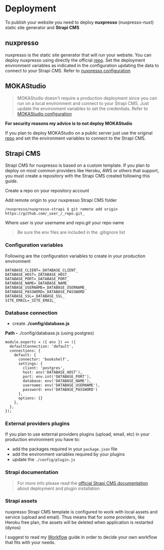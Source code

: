 # Deployment

To publish your website you need to deploy **nuxpresso** (nuxpresso-nuxt) static site generator and **Strapi CMS**


## nuxpresso

nuxpresso is the static site generator that will run your website.
You can deploy nuxpresso using directly the official [repo](https://github.com/swina/nuxpresso-nuxt).
Set the deployment environment variables as indicated in the configuration updating the data to connect to your Strapi CMS. Refer to [nuxpresso configuration](/guide/configuration.html#nuxpresso-configuration)

## MOKAStudio

> MOKAStudio doesn't require a production deployment since you can run on a local environment and connect to your Strapi CMS. Just update the environment variables to set the credentials. Refer to [MOKAStudio configuration](/guide/configuration.html#mokastudio-configuration)

**For security reasons my advice is to not deploy MOKAStudio**

If you plan to deploy MOKAStudio on a public server just use the original [repo](https://github.com/swina/nuxpresso-moka) and set the environment variables to connect to the Strapi CMS.


## Strapi CMS

Strapi CMS for nuxpresso is based on a custom template. If you plan to deploy on most common providers like Heroku, AWS or others that support, you must create a repository with the Strapi CMS created following this guide.


Create a repo on your repository account

Add remote origin to your nuxpresso Strapi CMS folder

```
/nuxpresso/nuxpresso-strapi $ git remote add origin https://github.com/_user_/_repo.git_
```

Where _user_ is your username and _repo.git_ your repo name

> Be sure the env files are included in the .gitignore list

### Configuration variables

Following are the configuration variables to create in your production environment


```
DATABASE_CLIENT=_DATABASE_CLIENT_
DATABASE_HOST=_DATABASE_HOST_
DATABASE_PORT=_DATABASE_PORT_
DATABASE_NAME=_DATABASE_NAME_
DATABASE_USERNAME=_DATABASE_USERNAME_
DATABASE_PASSWORD=_DATABASE_PASSWORD
DATABASE_SSL=_DATABASE_SSL_
SITE_EMAIL=_SITE_EMAIL_
```

### Database connection 

- create  **./config/database.js**

**Path -** ./config/database.js (using postgres)

```
module.exports = ({ env }) => ({
  defaultConnection: 'default',
  connections: {
    default: {
      connector: 'bookshelf',
      settings: {
        client: 'postgres',
        host: env('DATABASE_HOST'),
        port: env.int('DATABASE_PORT'),
        database: env('DATABASE_NAME'),
        username: env('DATABASE_USERNAME'),
        password: env('DATABASE_PASSWORD')
      },
      options: {}
    },
  },
});
```


### External providers plugins

If you plan to use external providers plugins (upload, email, etc) in your production environment you have to: 
- add the packages required in your ```package.json``` file
- add the environment variables required by your plugins
- update the ```./config/plugin.js```

### Strapi documentation

> For more info please read the [official Strapi CMS documentation](https://strapi.io/documentation/developer-docs/latest/admin-panel/deploy.html) about deployment and plugin installation



### Strapi assets

nuxpresso Strapi CMS template is configured to work with local assets and service (upload and email).
Thus means that for some providers, like Heroku free plan, the assets will be deleted when application is restarted (dynos)

I suggest to read my [Workflow](/guide/workflow.html) guide in order to decide your own workflow that fits with your needs.

